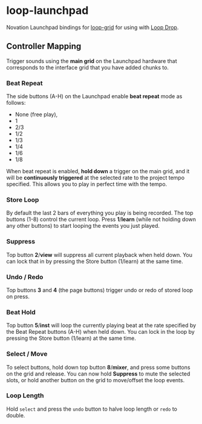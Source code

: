 loop-launchpad
===

Novation Launchpad bindings for [loop-grid](https://github.com/mmckegg/loop-grid) for using with [Loop Drop](http://loopjs.com).

## Controller Mapping

Trigger sounds using the **main grid** on the Launchpad hardware that corresponds to the interface grid that you have added chunks to.

### Beat Repeat

The side buttons (A-H) on the Launchpad enable **beat repeat** mode as follows:
  
  - None (free play), 
  - 1
  - 2/3
  - 1/2
  - 1/3
  - 1/4
  - 1/6
  - 1/8

When beat repeat is enabled, **hold down** a trigger on the main grid, and it will be **continuously triggered** at the selected rate to the project tempo specified. This allows you to play in perfect time with the tempo.

### Store Loop

By default the last 2 bars of everything you play is being recorded. The top buttons (1-8) control the current loop. Press **1**/**learn** (while not holding down any other buttons) to start looping the events you just played.

### Suppress

Top button **2**/**view** will suppress all current playback when held down. You can lock that in by pressing the Store button (1/learn) at the same time.

### Undo / Redo

Top buttons **3** and **4** (the page buttons) trigger undo or redo of stored loop on press.

### Beat Hold

Top button **5**/**inst** will loop the currently playing beat at the rate specified by the Beat Repeat buttons (A-H) when held down. You can lock in the loop by pressing the Store button (1/learn) at the same time.

### Select / Move

To select buttons, hold down top button **8**/**mixer**, and press some buttons on the grid and release. You can now hold **Suppress** to mute the selected slots, or hold another button on the grid to move/offset the loop events. 

### Loop Length

Hold `select` and press the `undo` button to halve loop length or `redo` to double.